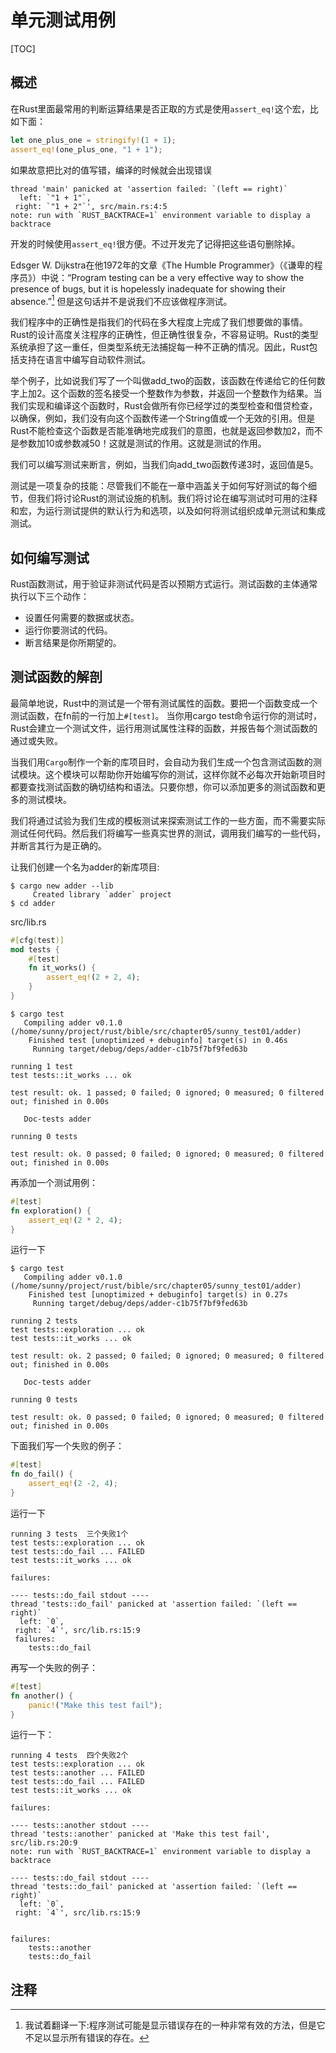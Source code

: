 # 单元测试用例
[TOC]
## 概述
在Rust里面最常用的判断运算结果是否正取的方式是使用`assert_eq!`这个宏，比如下面：
```rust
let one_plus_one = stringify!(1 + 1);
assert_eq!(one_plus_one, "1 + 1");
```

如果故意把比对的值写错，编译的时候就会出现错误

```shell
thread 'main' panicked at 'assertion failed: `(left == right)`
  left: `"1 + 1"`,
 right: `"1 + 2"`', src/main.rs:4:5
note: run with `RUST_BACKTRACE=1` environment variable to display a backtrace
```

开发的时候使用`assert_eq!`很方便。不过开发完了记得把这些语句删除掉。

Edsger W. Dijkstra在他1972年的文章《The Humble Programmer》（《谦卑的程序员》）中说：“Program testing can be a very effective way to show the presence of bugs, but it is hopelessly inadequate for showing their absence.”[^1] 但是这句话并不是说我们不应该做程序测试。

我们程序中的正确性是指我们的代码在多大程度上完成了我们想要做的事情。Rust的设计高度关注程序的正确性，但正确性很复杂，不容易证明。Rust的类型系统承担了这一重任，但类型系统无法捕捉每一种不正确的情况。因此，Rust包括支持在语言中编写自动软件测试。

举个例子，比如说我们写了一个叫做add_two的函数，该函数在传递给它的任何数字上加2。这个函数的签名接受一个整数作为参数，并返回一个整数作为结果。当我们实现和编译这个函数时，Rust会做所有你已经学过的类型检查和借贷检查，以确保，例如，我们没有向这个函数传递一个String值或一个无效的引用。但是Rust不能检查这个函数是否能准确地完成我们的意图，也就是返回参数加2，而不是参数加10或参数减50！这就是测试的作用。这就是测试的作用。

我们可以编写测试来断言，例如，当我们向add_two函数传递3时，返回值是5。

测试是一项复杂的技能：尽管我们不能在一章中涵盖关于如何写好测试的每个细节，但我们将讨论Rust的测试设施的机制。我们将讨论在编写测试时可用的注释和宏，为运行测试提供的默认行为和选项，以及如何将测试组织成单元测试和集成测试。

## 如何编写测试
Rust函数测试，用于验证非测试代码是否以预期方式运行。测试函数的主体通常执行以下三个动作：

- 设置任何需要的数据或状态。
- 运行你要测试的代码。
- 断言结果是你所期望的。

## 测试函数的解剖
最简单地说，Rust中的测试是一个带有测试属性的函数。要把一个函数变成一个测试函数，在fn前的一行加上`#[test]`。 当你用cargo test命令运行你的测试时，Rust会建立一个测试文件，运行用测试属性注释的函数，并报告每个测试函数的通过或失败。

当我们用`Cargo`制作一个新的库项目时，会自动为我们生成一个包含测试函数的测试模块。这个模块可以帮助你开始编写你的测试，这样你就不必每次开始新项目时都要查找测试函数的确切结构和语法。只要你想，你可以添加更多的测试函数和更多的测试模块。

我们将通过试验为我们生成的模板测试来探索测试工作的一些方面，而不需要实际测试任何代码。然后我们将编写一些真实世界的测试，调用我们编写的一些代码，并断言其行为是正确的。

让我们创建一个名为adder的新库项目:

```shell
$ cargo new adder --lib
     Created library `adder` project
$ cd adder
```
src/lib.rs
```rust
#[cfg(test)]
mod tests {
    #[test]
    fn it_works() {
        assert_eq!(2 + 2, 4);
    }
}
```

```shell
$ cargo test
   Compiling adder v0.1.0 (/home/sunny/project/rust/bible/src/chapter05/sunny_test01/adder)
    Finished test [unoptimized + debuginfo] target(s) in 0.46s
     Running target/debug/deps/adder-c1b75f7bf9fed63b

running 1 test
test tests::it_works ... ok

test result: ok. 1 passed; 0 failed; 0 ignored; 0 measured; 0 filtered out; finished in 0.00s

   Doc-tests adder

running 0 tests

test result: ok. 0 passed; 0 failed; 0 ignored; 0 measured; 0 filtered out; finished in 0.00s

```

再添加一个测试用例：

```rust
#[test]
fn exploration() {
    assert_eq!(2 * 2, 4);
}
```
运行一下
```shell
$ cargo test
   Compiling adder v0.1.0 (/home/sunny/project/rust/bible/src/chapter05/sunny_test01/adder)
    Finished test [unoptimized + debuginfo] target(s) in 0.27s
     Running target/debug/deps/adder-c1b75f7bf9fed63b

running 2 tests
test tests::exploration ... ok
test tests::it_works ... ok

test result: ok. 2 passed; 0 failed; 0 ignored; 0 measured; 0 filtered out; finished in 0.00s

   Doc-tests adder

running 0 tests

test result: ok. 0 passed; 0 failed; 0 ignored; 0 measured; 0 filtered out; finished in 0.00s
```

下面我们写一个失败的例子：

```rust
#[test]
fn do_fail() {
    assert_eq!(2 -2, 4);
}
```
运行一下
```shell
running 3 tests  三个失败1个
test tests::exploration ... ok
test tests::do_fail ... FAILED
test tests::it_works ... ok

failures:

---- tests::do_fail stdout ----
thread 'tests::do_fail' panicked at 'assertion failed: `(left == right)`
  left: `0`,
 right: `4`', src/lib.rs:15:9
 failures:
    tests::do_fail
```

再写一个失败的例子：
```rust
#[test]
fn another() {
    panic!("Make this test fail");
}
```

运行一下：

```shell
running 4 tests  四个失败2个
test tests::exploration ... ok
test tests::another ... FAILED
test tests::do_fail ... FAILED
test tests::it_works ... ok

failures:

---- tests::another stdout ----
thread 'tests::another' panicked at 'Make this test fail', src/lib.rs:20:9
note: run with `RUST_BACKTRACE=1` environment variable to display a backtrace

---- tests::do_fail stdout ----
thread 'tests::do_fail' panicked at 'assertion failed: `(left == right)`
  left: `0`,
 right: `4`', src/lib.rs:15:9


failures:
    tests::another
    tests::do_fail
```

## 注释

[^1]: 我试着翻译一下:程序测试可能是显示错误存在的一种非常有效的方法，但是它不足以显示所有错误的存在。